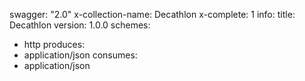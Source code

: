 swagger: "2.0"
x-collection-name: Decathlon
x-complete: 1
info:
  title: Decathlon
  version: 1.0.0
schemes:
- http
produces:
- application/json
consumes:
- application/json